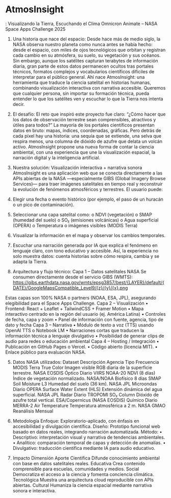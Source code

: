# AtmosInsight

: Visualizando la Tierra, Escuchando el Clima Omnicron Animate – NASA Space Apps Challenge 2025
1. Una historia que nace del espacio:
Desde hace más de medio siglo, la NASA observa nuestro planeta como nunca antes se había hecho: desde el espacio, con miles de ojos tecnológicos que orbitan y registran cada cambio en su atmósfera, su suelo, su vegetación y sus océanos.
Sin embargo, aunque los satélites capturan terabytes de información diaria, gran parte de estos datos permanecen ocultos tras portales técnicos, formatos complejos y vocabularios científicos difíciles de interpretar para el público general.
Ahí nace AtmosInsight: una herramienta que traduce la ciencia satelital en historias humanas, combinando visualización interactiva con narrativa accesible.
Queremos que cualquier persona, sin importar su formación técnica, pueda entender lo que los satélites ven y escuchar lo que la Tierra nos intenta decir.
2. El desafío:
El reto que inspiró este proyecto fue claro:
“¿Cómo hacer que los datos de observación terrestre sean comprensibles, atractivos y útiles para todos?”
La mayoría de los portales científicos presentan datos en bruto: mapas, índices, coordenadas, gráficas. Pero detrás de cada píxel hay una historia: una sequía que se extiende, una selva que respira menos, una columna de dióxido de azufre que delata un volcán activo.
AtmosInsight propone una nueva forma de contar la ciencia ambiental, con una experiencia que une la visualización espacial, la narración digital y la inteligencia artificial.

3. Nuestra solución:
Visualización interactiva + narrativa sonora
AtmosInsight es una aplicación web que se conecta directamente a las APIs abiertas de la NASA —especialmente GIBS (Global Imagery Browse Services)— para traer imágenes satelitales en tiempo real y reconstruir la evolución de fenómenos atmosféricos y terrestres.
El usuario puede:
1.	Elegir una fecha o evento histórico (por ejemplo, el paso de un huracán o un pico de contaminación).
2.	Seleccionar una capa satelital como:
o	NDVI (vegetación)
o	SMAP (humedad del suelo)
o	SO₂ (emisiones volcánicas)
o	Agua superficial (OPERA)
o	Temperatura o imágenes visibles (MODIS Terra)
3.	Visualizar la información en el mapa y observar los cambios temporales.
4.	Escuchar una narración generada por IA que explica el fenómeno en lenguaje claro, con tono educativo y accesible.
Así, la experiencia no solo muestra datos: cuenta historias sobre cómo respira, cambia y se adapta la Tierra.
4. Arquitectura y flujo técnico:
Capa 1 – Datos satelitales NASA
Se consumen directamente desde el servicio GIBS (WMTS):
https://gibs.earthdata.nasa.gov/wmts/epsg3857/best/{LAYER}/default/{DATE}/GoogleMapsCompatible_Level9/{z}/{y}/{x}.png

Estas capas son 100% NASA o partners (NOAA, ESA, JPL), asegurando elegibilidad para el Space Apps Challenge.
Capa 2 – Visualización
•	Frontend: React + Leaflet + TailwindCSS + Framer Motion
•	Mapa interactivo centrado en la región del usuario (ej. América Latina)
•	Controles de fecha, capa y zoom
•	Panel de información con fuente, agencia, tipo de dato y fecha
Capa 3 – Narrativa
•	Módulo de texto a voz (TTS) usando OpenAI TTS o Notebook LM
•	Narraciones cortas que traducen la información técnica a lenguaje divulgativo
•	Posibilidad de generar clips de audio para redes o educación ambiental
Capa 4 – Hosting / Integración
•	Publicación en GitHub Pages o Vercel.
•	Código abierto (licencia MIT).
•	Enlace público para evaluación NASA.

5. Datos NASA utilizados:
Dataset	Descripción	Agencia	Tipo	Frecuencia
MODIS Terra True Color	Imagen visible RGB diaria de la superficie terrestre.	NASA EOSDIS	Óptico	Diario
VIIRS NOAA-20 NDVI (8 días)	Índice de vegetación normalizado.	NASA/NOAA	Biofísico	8 días
SMAP Soil Moisture L3	Humedad del suelo (36 km).	NASA JPL	Microondas	Diario
OPERA Surface Water Extent (HLS)	Extensión dinámica del agua superficial.	NASA JPL	Radar	Diario
TROPOMI SO₂ Column	Dióxido de azufre total vertical.	ESA/Copernicus (NASA EOSDIS)	Químico	Diario
MERRA-2 Air Temperature	Temperatura atmosférica a 2 m.	NASA GMAO	Reanálisis	Mensual

6. Metodología
Enfoque: Exploratorio-aplicado, con énfasis en accesibilidad y divulgación científica.
Diseño: Prototipo funcional web basado en datos reales, integrando narración automatizada.
Método:
•	Descriptivo: interpretación visual y narrativa de tendencias ambientales.
•	Analítico: comparación temporal de capas y detección de anomalías.
•	Divulgativo: traducción científica mediante IA para audio educativo.

7. Impacto
Dimensión	Aporte
Científica	Difunde conocimiento ambiental con base en datos satelitales reales.
Educativa	Crea contenido comprensible para escuelas, comunidades y medios.
Social	Democratiza el acceso a la ciencia y fomenta conciencia climática.
Tecnológica	Muestra una arquitectura cloud reproducible con APIs abiertas.
Cultural	Humaniza la ciencia espacial mediante narrativa sonora e interactiva.
